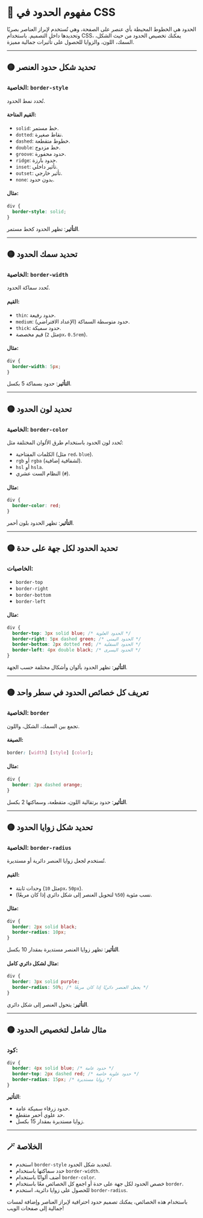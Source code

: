 # 🎨 مفهوم الحدود في CSS

الحدود هي الخطوط المحيطة بأي عنصر على الصفحة، وهي تُستخدم لإبراز العناصر بصريًا وتحديدها داخل التصميم. باستخدام CSS، يمكنك تخصيص الحدود من حيث الشكل، السمك، اللون، والزوايا للحصول على تأثيرات جمالية مميزة.

---

## 🟡 تحديد شكل حدود العنصر

### الخاصية: `border-style`

تُحدد نمط الحدود.

#### القيم المتاحة:

- `solid`: خط مستمر.
- `dotted`: نقاط صغيرة.
- `dashed`: خطوط متقطعة.
- `double`: خط مزدوج.
- `groove`: حدود محفورة.
- `ridge`: حدود بارزة.
- `inset`: تأثير داخلي.
- `outset`: تأثير خارجي.
- `none`: بدون حدود.

#### مثال:

```css
div {
  border-style: solid;
}
```

**التأثير**: تظهر الحدود كخط مستمر.

---

## 🟡 تحديد سمك الحدود

### الخاصية: `border-width`

تُحدد سماكة الحدود.

#### القيم:

- `thin`: حدود رفيعة.
- `medium`: حدود متوسطة السماكة (الإعداد الافتراضي).
- `thick`: حدود سميكة.
- قيم مخصصة (مثل `2px`، `0.5rem`).

#### مثال:

```css
div {
  border-width: 5px;
}
```

**التأثير**: حدود بسماكة 5 بكسل.

---

## 🟡 تحديد لون الحدود

### الخاصية: `border-color`

تُحدد لون الحدود باستخدام طرق الألوان المختلفة مثل:

- الكلمات المفتاحية (مثل `red`، `blue`).
- `rgb` أو `rgba` (لشفافية إضافية).
- `hsl` أو `hsla`.
- النظام الست عشري (`#`).

#### مثال:

```css
div {
  border-color: red;
}
```

**التأثير**: تظهر الحدود بلون أحمر.

---

## 🟡 تحديد الحدود لكل جهة على حدة

### الخاصيات:

- `border-top`
- `border-right`
- `border-bottom`
- `border-left`

#### مثال:

```css
div {
  border-top: 3px solid blue; /* الحدود العلوية */
  border-right: 5px dashed green; /* الحدود اليمنى */
  border-bottom: 2px dotted red; /* الحدود السفلية */
  border-left: 4px double black; /* الحدود اليسرى */
}
```

**التأثير**: تظهر الحدود بألوان وأشكال مختلفة حسب الجهة.

---

## 🟡 تعريف كل خصائص الحدود في سطر واحد

### الخاصية: `border`

تجمع بين السمك، الشكل، واللون.

#### الصيغة:

```css
border: [width] [style] [color];
```

#### مثال:

```css
div {
  border: 2px dashed orange;
}
```

**التأثير**: حدود برتقالية اللون، متقطعة، وسماكتها 2 بكسل.

---

## 🟡 تحديد شكل زوايا الحدود

### الخاصية: `border-radius`

تُستخدم لجعل زوايا العنصر دائرية أو مستديرة.

#### القيم:

- وحدات ثابتة (مثل `10px`، `50px`).
- نسب مئوية (`50%` لتحويل العنصر إلى شكل دائري إذا كان مربعًا).

#### مثال:

```css
div {
  border: 2px solid black;
  border-radius: 10px;
}
```

**التأثير**: تظهر زوايا العنصر مستديرة بمقدار 10 بكسل.

#### مثال لشكل دائري كامل:

```css
div {
  border: 3px solid purple;
  border-radius: 50%; /* يجعل العنصر دائريًا إذا كان مربعًا */
}
```

**التأثير**: يتحول العنصر إلى شكل دائري.

---

## 🟡 مثال شامل لتخصيص الحدود

### كود:

```css
div {
  border: 4px solid blue; /* حدود عامة */
  border-top: 2px dashed red; /* حدود علوية خاصة */
  border-radius: 15px; /* زوايا مستديرة */
}
```

**التأثير**:

- حدود زرقاء سميكة عامة.
- حد علوي أحمر متقطع.
- زوايا مستديرة بمقدار 15 بكسل.

---

## 🪄 الخلاصة

- استخدم `border-style` لتحديد شكل الحدود.
- حدد سماكتها باستخدام `border-width`.
- أضف ألوانًا باستخدام `border-color`.
- خصص الحدود لكل جهة على حدة أو اجمع كل الخصائص معًا باستخدام `border`.
- للحصول على زوايا دائرية، استخدم `border-radius`.

باستخدام هذه الخصائص، يمكنك تصميم حدود احترافية لإبراز العناصر وإضافة لمسات جمالية إلى صفحات الويب!
